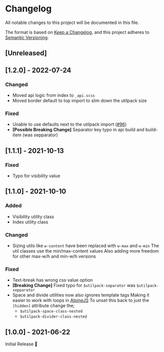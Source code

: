 # Changelog
All notable changes to this project will be documented in this file.

The format is based on [Keep a Changelog](https://keepachangelog.com/en/1.0.0/),
and this project adheres to [Semantic Versioning](https://semver.org/spec/v2.0.0.html).

## [Unreleased]

## [1.2.0] - 2022-07-24
### Changed
- Moved api logic from index to `_api.scss`
- Moved border default to top import to slim down the utilpack size

### Fixed
- Unable to use defaults next to the utilpack import ([#96](https://github.com/fylgja/fylgja/pull/96))
- **[Possible Breaking Change]** Separator key typo in api build and build-item (was sepparator)

## [1.1.1] - 2021-10-13
### Fixed
- Typo for visibility value

## [1.1.0] - 2021-10-10
### Added
- Visibility utility class
- Index utility class

### Changed
- Sizing utils like `w-content` have been replaced with `w-max` and `w-min`
  The util classes use the min/max-content values
  Also adding more freedom for other max-w/h and min-w/h versions

### Fixed
- Text-break has wrong css value option
- **[Breaking Change]** Fixed typo for `$utilpack-separator` was `$utilpack-sepparator`
- Space and divide utilities now also ignores template tags
  Making it easier to work with loops in [AlpineJS](https://alpinejs.dev/)
  To unset this back to just the `[hidden]` attribute change the;
  - `$utilpack-space-class-nested`
  - `$utilpack-divider-class-nested`

## [1.0.0] - 2021-06-22
Initial Release 🎉
